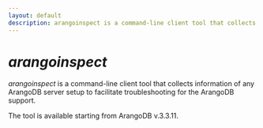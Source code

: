 ```yaml
---
layout: default
description: arangoinspect is a command-line client tool that collects information of anyArangoDB server setup to facilitate troubleshooting for the ArangoDB support
---
```

# _arangoinspect_

_arangoinspect_ is a command-line client tool that collects information of any
ArangoDB server setup to facilitate troubleshooting for the ArangoDB support.

The tool is available starting from ArangoDB v.3.3.11.